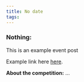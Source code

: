 ```yaml
---
title: No date
tags:
---
```


<h3>Nothing:</h3>
This is an example event post

Example link here <a href="https://www.studentclustercompetition.us/">here</a>.

<b>About the competition:</b> ...

